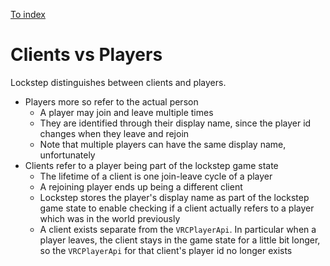 
[To index](index.md)

# Clients vs Players

Lockstep distinguishes between clients and players.

- Players more so refer to the actual person
  - A player may join and leave multiple times
  - They are identified through their display name, since the player id changes when they leave and rejoin
  - Note that multiple players can have the same display name, unfortunately
- Clients refer to a player being part of the lockstep game state
  - The lifetime of a client is one join-leave cycle of a player
  - A rejoining player ends up being a different client
  - Lockstep stores the player's display name as part of the lockstep game state to enable checking if a client actually refers to a player which was in the world previously
  - A client exists separate from the `VRCPlayerApi`. In particular when a player leaves, the client stays in the game state for a little bit longer, so the `VRCPlayerApi` for that client's player id no longer exists
